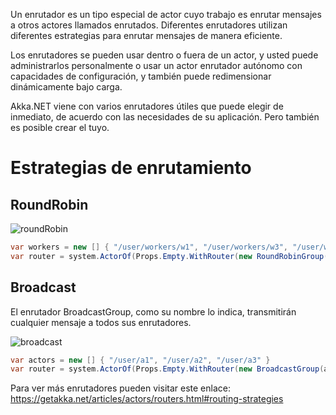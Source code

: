 Un enrutador es un tipo especial de actor cuyo trabajo es enrutar mensajes a otros actores llamados enrutados. Diferentes enrutadores utilizan diferentes estrategias para enrutar mensajes de manera eficiente.

Los enrutadores se pueden usar dentro o fuera de un actor, y usted puede administrarlos personalmente o usar un actor enrutador autónomo con capacidades de configuración, y también puede redimensionar dinámicamente bajo carga.

Akka.NET viene con varios enrutadores útiles que puede elegir de inmediato, de acuerdo con las necesidades de su aplicación. Pero también es posible crear el tuyo.

# Estrategias de enrutamiento

## RoundRobin

![roundRobin](https://getakka.net/images/RoundRobinRouter.png)

```csharp 
var workers = new [] { "/user/workers/w1", "/user/workers/w3", "/user/workers/w3" }
var router = system.ActorOf(Props.Empty.WithRouter(new RoundRobinGroup(workers)), "some-group");
 ```
 
 ## Broadcast

El enrutador BroadcastGroup, como su nombre lo indica, transmitirán cualquier mensaje a todos sus enrutadores.

![broadcast](https://getakka.net/images/BroadcastRouter.png)

```csharp 
var actors = new [] { "/user/a1", "/user/a2", "/user/a3" }
var router = system.ActorOf(Props.Empty.WithRouter(new BroadcastGroup(actors)), "some-group");
```

Para ver más enrutadores pueden visitar este enlace: https://getakka.net/articles/actors/routers.html#routing-strategies

